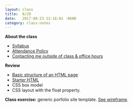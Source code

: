 ```yaml
---
layout: class
title:  8/29
date:   2017-08-23 12:16:01 -0600
category: class-notes
---
```


**About the class**
- [Syllabus](http://revitalk.com/mmp460/syllabus)
- [Attendance Policy](http://revitalk.com/mmp460/syllabus#college-attendance-policy)
- [Contacting me outside of class & office hours](http://revitalk.com/mmp460/contact)

**Review**
- [Basic structure of an HTML page](https://github.com/revitalk/mmp200/blob/master/html/basicHtmlStructure.html)
- [Starter HTML](https://github.com/revitalk/mmp200/blob/master/html/html-starter.html)
- CSS box model
- CSS layout with the float property.

**Class exercise:** generic porfolio site template. [See wireframe]({{site.url}}/{{site.baseurl}}/assets/portfolio-wireframe.pdf).
